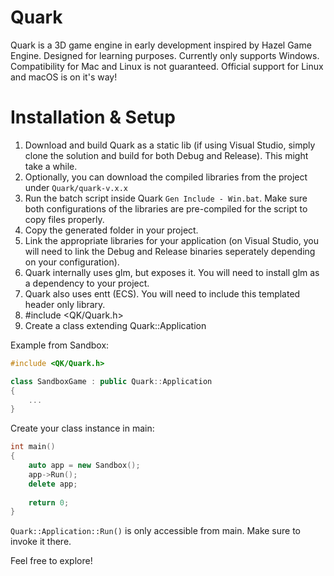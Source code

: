 # Quark

Quark is a 3D game engine in early development inspired by Hazel Game Engine.
Designed for learning purposes.
Currently only supports Windows. Compatibility for Mac and Linux is not guaranteed.
Official support for Linux and macOS is on it's way!

# Installation & Setup

1. Download and build Quark as a static lib (if using Visual Studio, simply clone the solution and build for both Debug and Release). This might take a while.
2. Optionally, you can download the compiled libraries from the project under `Quark/quark-v.x.x`
3. Run the batch script inside Quark `Gen Include - Win.bat`. Make sure both configurations of the libraries are pre-compiled for the script to copy files properly.
4. Copy the generated folder in your project.
5. Link the appropriate libraries for your application (on Visual Studio, you will need to link the Debug and Release binaries seperately depending on your configuration).
6. Quark internally uses glm, but exposes it. You will need to install glm as a dependency to your project.
7. Quark also uses entt (ECS). You will need to include this templated header only library.
8. #include <QK/Quark.h>
9. Create a class extending Quark::Application

Example from Sandbox:
```c++
#include <QK/Quark.h>

class SandboxGame : public Quark::Application
{
	...
}
```
	
Create your class instance in main:
```c++
int main()
{
	auto app = new Sandbox();
	app->Run();
	delete app;
	
	return 0;
}
```
`Quark::Application::Run()` is only accessible from main. Make sure to invoke it there.

Feel free to explore!
